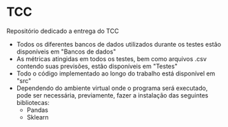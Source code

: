# TCC
Repositório dedicado a entrega do TCC

* Todos os diferentes bancos de dados utilizados durante os testes estão disponíveis em "Bancos de dados"
* As métricas atingidas em todos os testes, bem como arquivos .csv contendo suas previsões, estão disponíveis em "Testes"
* Todo o código implementado ao longo do trabalho está disponível em "src"
* Dependendo do ambiente virtual onde o programa será executado, pode ser necessária, previamente, fazer a instalação das seguintes bibliotecas:
  * Pandas
  * Sklearn
